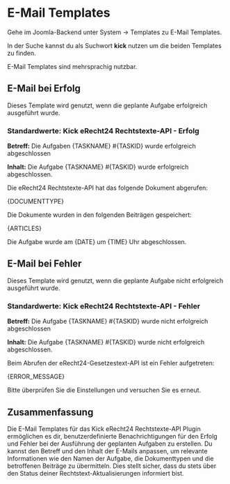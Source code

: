 # E-Mail Templates

Gehe im Joomla-Backend unter System → Templates zu E-Mail Templates.

In der Suche kannst du als Suchwort **kick** nutzen um die beiden Templates zu finden.

E-Mail Templates sind mehrsprachig nutzbar.

## E-Mail bei Erfolg
Dieses Template wird genutzt, wenn die geplante Aufgabe erfolgreich ausgeführt wurde.

### Standardwerte: Kick eRecht24 Rechtstexte-API - Erfolg
**Betreff:** Die Aufgaben {TASKNAME} #{TASKID} wurde erfolgreich abgeschlossen

**Inhalt:** Die Aufgabe {TASKNAME} #{TASKID} wurde erfolgreich abgeschlossen.

Die eRecht24 Rechtstexte-API hat das folgende Dokument abgerufen:

{DOCUMENTTYPE}

Die Dokumente wurden in den folgenden Beiträgen gespeichert:

{ARTICLES}

Die Aufgabe wurde am {DATE} um {TIME} Uhr abgeschlossen.

## E-Mail bei Fehler
Dieses Template wird genutzt, wenn die geplante Aufgabe nicht erfolgreich ausgeführt wurde.

### Standardwerte: Kick eRecht24 Rechtstexte-API - Fehler

**Betreff:** Die Aufgabe {TASKNAME} #{TASKID} wurde nicht erfolgreich abgeschlossen

**Inhalt:** Die Aufgabe {TASKNAME} #{TASKID} wurde nicht erfolgreich abgeschlossen.

Beim Abrufen der eRecht24-Gesetzestext-API ist ein Fehler aufgetreten:

{ERROR_MESSAGE}

Bitte überprüfen Sie die Einstellungen und versuchen Sie es erneut.

## Zusammenfassung
Die E-Mail Templates für das Kick eRecht24 Rechtstexte-API Plugin ermöglichen es dir, benutzerdefinierte Benachrichtigungen für den Erfolg und Fehler bei der Ausführung der geplanten Aufgaben zu erstellen. Du kannst den Betreff und den Inhalt der E-Mails anpassen, um relevante Informationen wie den Namen der Aufgabe, die Dokumenttypen und die betroffenen Beiträge zu übermitteln. Dies stellt sicher, dass du stets über den Status deiner Rechtstext-Aktualisierungen informiert bist.
